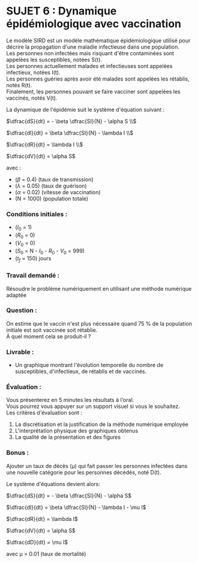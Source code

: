 # SUJET 6 : Dynamique épidémiologique avec vaccination

Le modèle SIRD est un modèle mathématique épidémiologique utilisé pour décrire la propagation d'une maladie infectieuse dans une population.  
Les personnes non infectées mais risquant d'être contaminées sont appelées les susceptibles, notées S(t).  
Les personnes actuellement malades et infectieuses sont appelées infectieux, notées I(t).  
Les personnes guéries après avoir été malades sont appelées les rétablis, notés R(t).  
Finalement, les personnes pouvant se faire vacciner sont appelées les vaccinés, notés V(t).

La dynamique de l'épidémie suit le système d'équation suivant :  

$\dfrac{dS}{dt} = - \beta \dfrac{SI}{N} - \alpha S \\$

$\dfrac{dI}{dt} = \beta \dfrac{SI}{N} - \lambda I \\$

$\dfrac{dR}{dt} = \lambda I \\$

$\dfrac{dV}{dt} = \alpha S$



avec :  
- \($\beta$ = 0.4\) (taux de transmission)  
- \($\lambda$ = 0.05\) (taux de guérison)  
- \($\alpha$ = 0.02\) (vitesse de vaccination)  
- \(N = 1000\) (population totale)

### Conditions initiales :  
- \($I_0$ = 1\)  
- \($R_0$ = 0\)  
- \($V_0$ = 0\)  
- \($S_0$ = N - $I_0$ - $R_0$ - $V_0$ = 999\)  
- \($t_f$ = 150\) jours

### Travail demandé :  
Résoudre le problème numériquement en utilisant une méthode numérique adaptée

### Question :  
On estime que le vaccin n'est plus nécessaire quand 75 % de la population initiale est soit vaccinée soit rétablie.  
À quel moment cela se produit-il ?

### Livrable :  
- Un graphique montrant l'évolution temporelle du nombre de susceptibles, d'infectieux, de rétablis et de vaccinés.

### Évaluation :  
Vous présenterez en 5 minutes les résultats à l'oral.  
Vous pourrez vous appuyer sur un support visuel si vous le souhaitez.  
Les critères d'évaluation sont :  
1. La discrétisation et la justification de la méthode numérique employée  
2. L'interprétation physique des graphiques obtenus  
3. La qualité de la présentation et des figures

### Bonus :
Ajouter un taux de décès (μ) qui fait passer les personnes infectées dans une nouvelle catégorie pour les personnes décédés, noté D(t).

Le système d'équations devient alors:

$\dfrac{dS}{dt} = - \beta \dfrac{SI}{N} - \alpha S$

$\dfrac{dI}{dt} = \beta \dfrac{SI}{N} - \lambda I - \mu I$

$\dfrac{dR}{dt} = \lambda I$

$\dfrac{dV}{dt} = \alpha S$

$\dfrac{dD}{dt} = \mu I$

avec μ = 0.01 (taux de mortalité)